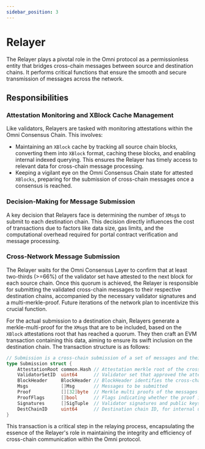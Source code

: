 ```yaml
---
sidebar_position: 3
---
```


# Relayer

The Relayer plays a pivotal role in the Omni protocol as a permissionless entity that bridges cross-chain messages between source and destination chains. It performs critical functions that ensure the smooth and secure transmission of messages across the network.

## Responsibilities

### Attestation Monitoring and XBlock Cache Management

Like validators, Relayers are tasked with monitoring attestations within the Omni Consensus Chain. This involves:

- Maintaining an `XBlock` cache by tracking all source chain blocks, converting them into `XBlock` format, caching these blocks, and enabling internal indexed querying. This ensures the Relayer has timely access to relevant data for cross-chain message processing.
- Keeping a vigilant eye on the Omni Consensus Chain state for attested `XBlocks`, preparing for the submission of cross-chain messages once a consensus is reached.

### Decision-Making for Message Submission

A key decision that Relayers face is determining the number of `XMsg`s to submit to each destination chain. This decision directly influences the cost of transactions due to factors like data size, gas limits, and the computational overhead required for portal contract verification and message processing.

### Cross-Network Message Submission

The Relayer waits for the Omni Consensus Layer to confirm that at least two-thirds (>=66%) of the validator set have attested to the next block for each source chain. Once this quorum is achieved, the Relayer is responsible for submitting the validated cross-chain messages to their respective destination chains, accompanied by the necessary validator signatures and a multi-merkle-proof. Future iterations of the network plan to incentivize this crucial function.

For the actual submission to a destination chain, Relayers generate a merkle-multi-proof for the `XMsg`s that are to be included, based on the `XBlock` attestations root that has reached a quorum. They then craft an EVM transaction containing this data, aiming to ensure its swift inclusion on the destination chain. The transaction structure is as follows:

```go
// Submission is a cross-chain submission of a set of messages and their proofs.
type Submission struct {
	AttestationRoot common.Hash // Attestation merkle root of the cross-chain Block
	ValidatorSetID  uint64      // Validator set that approved the attestation.
	BlockHeader     BlockHeader // BlockHeader identifies the cross-chain Block
	Msgs            []Msg       // Messages to be submitted
	Proof           [][32]byte  // Merkle multi proofs of the messages
	ProofFlags      []bool      // Flags indicating whether the proof is a left or right proof
	Signatures      []SigTuple  // Validator signatures and public keys
	DestChainID     uint64      // Destination chain ID, for internal use only
}
```

This transaction is a critical step in the relaying process, encapsulating the essence of the Relayer's role in maintaining the integrity and efficiency of cross-chain communication within the Omni protocol.
